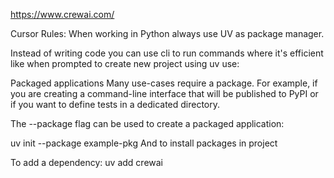 https://www.crewai.com/

Cursor Rules:
When working in Python always use UV as package manager.

Instead of writing code you can use cli to run commands where it's efficient like when prompted to create new project using uv use:

Packaged applications Many use-cases require a package. For example, if you are creating a command-line interface that will be published to PyPI or if you want to define tests in a dedicated directory.

The --package flag can be used to create a packaged application:

uv init --package example-pkg And to install packages in project

To add a dependency: uv add crewai
